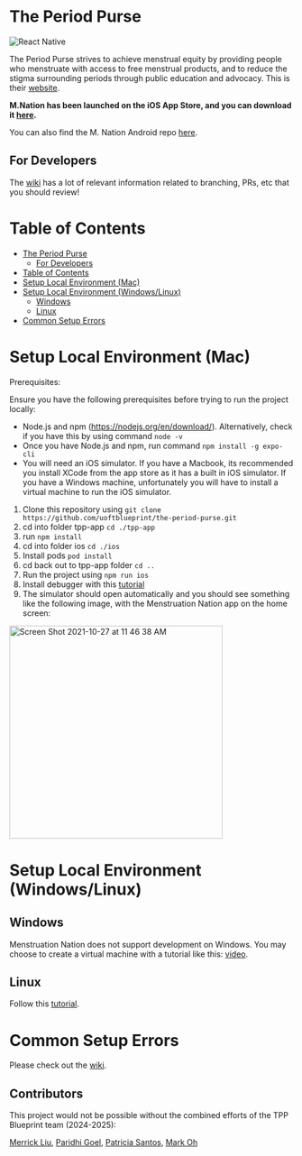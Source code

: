 # The Period Purse

![React Native](https://img.shields.io/badge/react_native-%2320232a.svg?style=for-the-badge&logo=react&logoColor=%2361DAFB)

The Period Purse strives to achieve menstrual equity by providing people who menstruate with access to free menstrual products, and to reduce the stigma surrounding periods through public education and advocacy. This is their [website](https://www.theperiodpurse.com/).

**M.Nation has been launched on the iOS App Store, and you can download it [here](https://apps.apple.com/app/id1621201647).**

You can also find the M. Nation Android repo [here](https://github.com/uoftblueprint/the-period-purse-android?tab=readme-ov-file).

## For Developers

The [wiki](https://github.com/uoftblueprint/the-period-purse/wiki) has a lot of relevant information related to branching, PRs, etc that you should review!

# Table of Contents

- [The Period Purse](#the-period-purse)
  - [For Developers](#for-developers)
- [Table of Contents](#table-of-contents)
- [Setup Local Environment (Mac)](#setup-local-environment-mac)
- [Setup Local Environment (Windows/Linux)](#setup-local-environment-windowslinux)
  - [Windows](#windows)
  - [Linux](#linux)
- [Common Setup Errors](#common-setup-errors)

<a name="setup-mac"></a>

# Setup Local Environment (Mac)

Prerequisites:

Ensure you have the following prerequisites before trying to run the project locally:

- Node.js and npm (https://nodejs.org/en/download/). Alternatively, check if you have this by using command `node -v`
- Once you have Node.js and npm, run command `npm install -g expo-cli`
- You will need an iOS simulator. If you have a Macbook, its recommended you install XCode from the app store as it has a built in iOS simulator. If you have a Windows machine, unfortunately you will have to install a virtual machine to run the iOS simulator.

1. Clone this repository using `git clone https://github.com/uoftblueprint/the-period-purse.git`
2. cd into folder tpp-app `cd ./tpp-app`
3. run `npm install`
4. cd into folder ios `cd ./ios`
5. Install pods `pod install`
6. cd back out to tpp-app folder `cd ..`
7. Run the project using `npm run ios`
8. Install debugger with this [tutorial](https://github.com/uoftblueprint/the-period-purse/wiki/Installing-Debugger)
9. The simulator should open automatically and you should see something like the following image, with the Menstruation Nation app on the home screen:

<img width="378" alt="Screen Shot 2021-10-27 at 11 46 38 AM" src="https://user-images.githubusercontent.com/35851484/139100763-95605bfc-a224-401b-9f17-b3a5e0a3f3fb.png">

<a name="setup-windows-linux"></a>

# Setup Local Environment (Windows/Linux)

## Windows

Menstruation Nation does not support development on Windows. You may choose to create a virtual machine with a tutorial like this: [video](https://www.youtube.com/watch?v=Q55e2Tz-818).

## Linux

Follow this [tutorial](https://www.youtube.com/watch?v=c30RLycIpVY).

<a name="errors"></a>

# Common Setup Errors

Please check out the [wiki](https://github.com/uoftblueprint/the-period-purse/wiki/Common-Setup-Errors).

## Contributors

This project would not be possible without the combined efforts of the TPP Blueprint team (2024-2025):

[Merrick Liu](https://github.com/merrickliu888), [Paridhi Goel](https://github.com/paridhi26), [Patricia Santos](https://github.com/santoaast), [Mark Oh](https://github.com/marko0124)
